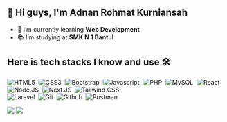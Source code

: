 
## 👋 Hi guys, I'm Adnan Rohmat Kurniansah


- 🌱 I’m currently learning <b>Web Development</b>
- 📚 I’m studying at <b>SMK N 1 Bantul</b>


## Here is tech stacks I know and use 🛠
<p>

 
![HTML5](https://img.shields.io/badge/-HTML5-2f1a47?style=flat&logo=html5)&nbsp; 
![CSS3](https://img.shields.io/badge/-CSS3-2f1a47?style=flat&logo=css3&logoColor=039be5)&nbsp;
![Bootstrap](https://img.shields.io/badge/-Bootstrap-2f1a47?style=flat&logo=bootstrap)&nbsp;
![Javascript](https://img.shields.io/badge/JavaScript-323330?style=flat&logo=Javascript)&nbsp;
![PHP](https://img.shields.io/badge/-PHP-2f1a47?style=flat&logo=php)&nbsp;
![MySQL](https://img.shields.io/badge/-MySQL-00000F?style=flat&logo=MySQL)&nbsp;
![React](https://img.shields.io/badge/-React-2f1a47?style=flat&logo=react)&nbsp;
![Node.JS](https://img.shields.io/badge/-Node.JS-2f1a47?style=flat&logo=node.js)&nbsp;
![Next.JS](https://img.shields.io/badge/-Next.JS-2f1a47?style=flat&logo=next.js)&nbsp;
![Tailwind CSS](https://img.shields.io/badge/-Tailwind%20CSS-2f1a47?style=flat&logo=tailwindcss)&nbsp;  
![Laravel](https://img.shields.io/badge/-Laravel-2f1a47?style=flat&logo=Laravel)&nbsp;
![Git](https://img.shields.io/badge/-Git-2f1a47?style=flat&logo=git)&nbsp;
![Github](https://img.shields.io/badge/-Github-2f1a47?style=flat&logo=github)&nbsp;
![Postman](https://img.shields.io/badge/-Postman-2f1a47?style=flat&logo=postman)&nbsp;
</p>

 
<a href="https://github.com/AdnanRohmatKurniansah/AdnanRohmatKurniansah">
 <img class="align-senter" src="https://github-readme-stats-git-masterrstaa-rickstaa.vercel.app/api/top-langs/?username=AdnanRohmatKurniansah&layout=compact&theme=dark#gh-dark-mode-only"/>
</a>
<a href="https://github.com/AdnanRohmatKurniansah/AdnanRohmatKurniansah">
  <img class="align-senter" src="https://github-readme-stats-git-masterrstaa-rickstaa.vercel.app/api?username=AdnanRohmatKurniansah&&show_icons=true&theme=dark"/>
</a>

 
 

